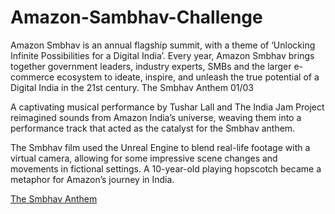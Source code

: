# Amazon-Sambhav-Challenge


Amazon Smbhav is an annual flagship summit, with a theme of ‘Unlocking Infinite Possibilities for a Digital India’. Every year, Amazon Smbhav brings together government leaders, industry experts, SMBs and the larger e-commerce ecosystem to ideate, inspire, and unleash the true potential of a Digital India in the 21st century.
The Smbhav Anthem
01/03



A captivating musical performance by Tushar Lall and The India Jam Project reimagined sounds from Amazon India’s universe, weaving them into a performance track that acted as the catalyst for the Smbhav anthem.


The Smbhav film used the Unreal Engine to blend real-life footage with a virtual camera, allowing for some impressive scene changes and movements in fictional settings. A 10-year-old playing hopscotch became a metaphor for Amazon’s journey in India.

[The Smbhav Anthem](https://youtu.be/rzgjUaXqAqI)
